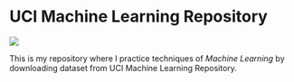 # UCI Machine Learning Repository

![](https://archive.ics.uci.edu/ml/assets/logo.gif)


This is my repository where I practice techniques of *Machine Learning* by downloading dataset from UCI Machine Learning Repository.

